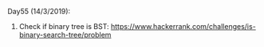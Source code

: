 Day55 (14/3/2019): 

1. Check if binary tree is BST: https://www.hackerrank.com/challenges/is-binary-search-tree/problem 